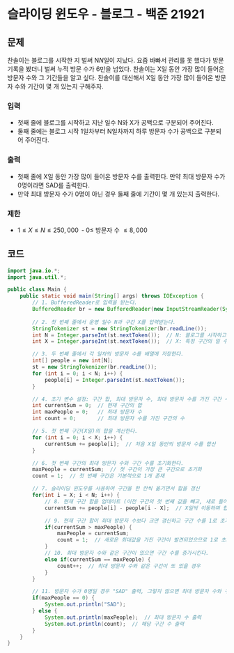 # 슬라이딩 윈도우 - 블로그 - 백준 21921
## 문제
찬솔이는 블로그를 시작한 지 벌써 N$N$일이 지났다. 요즘 바빠서 관리를 못 했다가 방문 기록을 봤더니 벌써 누적 방문 수가 6만을 넘었다.
찬솔이는 X일 동안 가장 많이 들어온 방문자 수와 그 기간들을 알고 싶다.
찬솔이를 대신해서 X일 동안 가장 많이 들어온 방문자 수와 기간이 몇 개 있는지 구해주자.

### 입력
- 첫째 줄에 블로그를 시작하고 지난 일수 N와 X가 공백으로 구분되어 주어진다.
- 둘째 줄에는 블로그 시작 1일차부터 N일차까지 하루 방문자 수가 공백으로 구분되어 주어진다.
### 출력
- 첫째 줄에 X일 동안 가장 많이 들어온 방문자 수를 출력한다. 만약 최대 방문자 수가 0명이라면 SAD를 출력한다.
- 만약 최대 방문자 수가 0명이 아닌 경우 둘째 줄에 기간이 몇 개 있는지 출력한다.
### 제한
- $1 \le X \le N \le 250,000$ 
 - $0 \le$ 방문자 수 $\le 8,000$ 

## 코드

```java
import java.io.*;
import java.util.*;

public class Main {
    public static void main(String[] args) throws IOException {
        // 1. BufferedReader로 입력을 받는다.
        BufferedReader br = new BufferedReader(new InputStreamReader(System.in));
        
        // 2. 첫 번째 줄에서 운영 일수 N과 구간 X를 입력받는다.
        StringTokenizer st = new StringTokenizer(br.readLine());
        int N = Integer.parseInt(st.nextToken());  // N: 블로그를 시작하고 지난 일수
        int X = Integer.parseInt(st.nextToken());  // X: 특정 구간의 일 수

        // 3. 두 번째 줄에서 각 일차의 방문자 수를 배열에 저장한다.
        int[] people = new int[N];
        st = new StringTokenizer(br.readLine());
        for (int i = 0; i < N; i++) {
            people[i] = Integer.parseInt(st.nextToken());
        }

        // 4. 초기 변수 설정: 구간 합, 최대 방문자 수, 최대 방문자 수를 가진 구간 수
        int currentSum = 0;  // 현재 구간의 합
        int maxPeople = 0;   // 최대 방문자 수
        int count = 0;       // 최대 방문자 수를 가진 구간의 수

        // 5. 첫 번째 구간(X일)의 합을 계산한다.
        for (int i = 0; i < X; i++) {
            currentSum += people[i];  // 처음 X일 동안의 방문자 수를 합산
        }

        // 6. 첫 번째 구간의 최대 방문자 수와 구간 수를 초기화한다.
        maxPeople = currentSum;  // 첫 구간이 가장 큰 구간으로 초기화
        count = 1;  // 첫 번째 구간은 기본적으로 1개 존재

        // 7. 슬라이딩 윈도우를 사용하여 구간을 한 칸씩 옮기면서 합을 갱신
        for(int i = X; i < N; i++) {
            // 8. 현재 구간 합을 업데이트 (이전 구간의 첫 번째 값을 빼고, 새로 들어온 값을 더함)
            currentSum += people[i] - people[i - X];  // X일씩 이동하며 합산

            // 9. 현재 구간 합이 최대 방문자 수보다 크면 갱신하고 구간 수를 1로 초기화
            if(currentSum > maxPeople) {
                maxPeople = currentSum;
                count = 1;  // 새로운 최대값을 가진 구간이 발견되었으므로 1로 초기화
            }
            // 10. 최대 방문자 수와 같은 구간이 있으면 구간 수를 증가시킨다.
            else if(currentSum == maxPeople) {
                count++;  // 최대 방문자 수와 같은 구간이 또 있을 경우
            }
        }

        // 11. 방문자 수가 0명일 경우 "SAD" 출력, 그렇지 않으면 최대 방문자 수와 구간 수 출력
        if(maxPeople == 0) {
            System.out.println("SAD");
        } else {
            System.out.println(maxPeople);  // 최대 방문자 수 출력
            System.out.println(count);  // 해당 구간 수 출력
        }
    }
}
```
